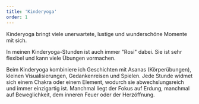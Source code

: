 ```yaml
---
title: 'Kinderyoga'
order: 1
---
```


Kinderyoga bringt viele unerwartete, lustige und wunderschöne Momente mit sich.

In meinen Kinderyoga-Stunden ist auch immer "Rosi" dabei. Sie ist sehr flexibel und kann viele Übungen vormachen.

Beim Kinderyoga kombiniere ich Geschichten mit Asanas (Körperübungen), kleinen Visualisierungen, Gedankenreisen und Spielen. Jede Stunde widmet sich einem Chakra oder einem Element, wodurch sie abwechslungsreich und immer einzigartig ist. Manchmal liegt der Fokus auf Erdung, manchmal auf Beweglichkeit, dem inneren Feuer oder der Herzöffnung.